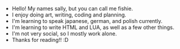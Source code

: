 - Hello! My names sally, but you can call me fishie. 
- I enjoy doing art, writing, coding and planning. 
- I'm learning to speak japanese, german, and polish currently.
- I'm learning to write HTML and LUA, as well as a few other things.
- I'm not very social, so I mostly work alone.
- Thanks for reading!! :D

<!---
fishfraud/fishfraud is a ✨ special ✨ repository because its `README.md` (this file) appears on your GitHub profile.
You can click the Preview link to take a look at your changes.
--->
